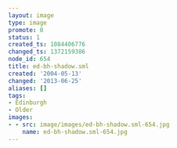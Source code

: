 ```yaml
---
layout: image
type: image
promote: 0
status: 1
created_ts: 1084406776
changed_ts: 1372159386
node_id: 654
title: ed-bh-shadow.sml
created: '2004-05-13'
changed: '2013-06-25'
aliases: []
tags:
- Edinburgh
- Older
images:
- - src: image/images/ed-bh-shadow.sml-654.jpg
    name: ed-bh-shadow.sml-654.jpg
---
```


